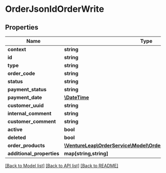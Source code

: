 # OrderJsonldOrderWrite

## Properties
Name | Type | Description | Notes
------------ | ------------- | ------------- | -------------
**context** | **string** |  | [optional] 
**id** | **string** |  | [optional] 
**type** | **string** |  | [optional] 
**order_code** | **string** |  | [optional] 
**status** | **string** |  | 
**payment_status** | **string** |  | 
**payment_date** | [**\DateTime**](\DateTime.md) |  | [optional] 
**customer_uuid** | **string** |  | 
**internal_comment** | **string** |  | [optional] 
**customer_comment** | **string** |  | [optional] 
**active** | **bool** |  | [optional] 
**deleted** | **bool** |  | [optional] 
**order_products** | [**\VentureLeap\OrderService\Model\OrderProductJsonldOrderWrite[]**](OrderProductJsonldOrderWrite.md) |  | [optional] 
**additional_properties** | **map[string,string]** |  | [optional] 

[[Back to Model list]](../../README.md#documentation-for-models) [[Back to API list]](../../README.md#documentation-for-api-endpoints) [[Back to README]](../../README.md)

